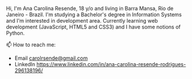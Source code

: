 Hi, I'm Ana Carolina Resende, 18 y/o and living in Barra Mansa, Rio de Janeiro - Brazil.
I'm studying a Bachelor's degree in Information Systems and I'm interested in development area.
Currently learning web development (JavaScript, HTML5 and CSS3) and I have some notions of Python.

📫 How to reach me:
- Email
carolrsende@gmail.com
- LinkedIn
https://www.linkedin.com/in/ana-carolina-resende-rodrigues-296138196/
